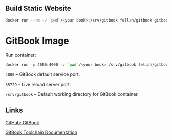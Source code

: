 ## Build Static Website

```bash
docker run --rm -v `pwd`/<your book>:/srv/gitbook fellah/gitbook gitbook build . 
```

# GitBook Image

Run container:

```bash
docker run -p 4000:4000 -v `pwd`/<your book>:/srv/gitbook fellah/gitbook
```

`4000` – GitBook default service port.

`35729` – Live reload server port.

`/srv/gitbook` – Default working directory for GitBook container.

## Links

[GitHub: GitBook](https://github.com/GitbookIO/gitbook)

[GitBook Toolchain Documentation](http://toolchain.gitbook.com)
